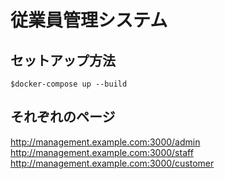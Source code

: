 # 従業員管理システム

## セットアップ方法

```
$docker-compose up --build
```

## それぞれのページ

http://management.example.com:3000/admin  
http://management.example.com:3000/staff  
http://management.example.com:3000/customer  
